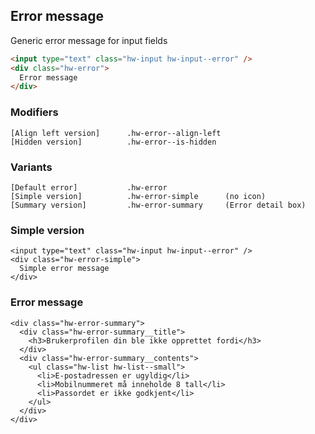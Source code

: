 ## Error message

Generic error message for input fields

```html
<input type="text" class="hw-input hw-input--error" />
<div class="hw-error">
  Error message
</div>
```

### Modifiers

```code
[Align left version]      .hw-error--align-left
[Hidden version]          .hw-error--is-hidden
```

### Variants

```code
[Default error]           .hw-error
[Simple version]          .hw-error-simple      (no icon)
[Summary version]         .hw-error-summary     (Error detail box)
```

### Simple version

```html|plain,light
<input type="text" class="hw-input hw-input--error" />
<div class="hw-error-simple">
  Simple error message
</div>
```

### Error message

```html|plain,light,span-4
<div class="hw-error-summary">
  <div class="hw-error-summary__title">
    <h3>Brukerprofilen din ble ikke opprettet fordi</h3>
  </div>
  <div class="hw-error-summary__contents">
    <ul class="hw-list hw-list--small">
      <li>E-postadressen er ugyldig</li>
      <li>Mobilnummeret må inneholde 8 tall</li>
      <li>Passordet er ikke godkjent</li>
    </ul>
  </div>
</div>
```
